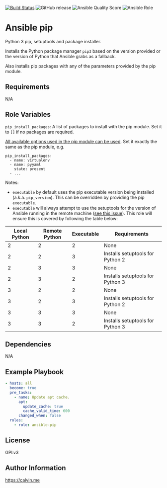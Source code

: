 [![Build Status](https://travis-ci.com/calvinbui/ansible-pip.svg?branch=master)](https://travis-ci.com/calvinbui/ansible-pip)
![GitHub release](https://img.shields.io/github/release/calvinbui/ansible-pip.svg)
![Ansible Quality Score](https://img.shields.io/ansible/quality/35859.svg)
![Ansible Role](https://img.shields.io/ansible/role/d/35859.svg)

# Ansible pip

Python 3 pip, setuptools and package installer.

Installs the Python package manager `pip3` based on the version provided or the version of Python that Ansible grabs as a fallback.

Also installs pip packages with any of the parameters provided by the pip module.

## Requirements

N/A

## Role Variables

`pip_install_packages`: A list of packages to install with the pip module.  Set it to `[]` if no packages are required.

[All available options used in the pip module can be used](https://docs.ansible.com/ansible/2.7/modules/pip_module.html). Set it exactly the same as the pip module, e.g.

```
pip_install_packages:
  - name: virtualenv
  - name: pyyaml
    state: present
  - ...
```

Notes:
- `executable` by default uses the pip executable version being installed (a.k.a. `pip_version`). This can be overridden by providing the pip `executable`.
- `executable` will always attempt to use the setuptools for the version of Ansible running in the remote machine ([see this issue](https://github.com/ansible/ansible/issues/47361#issuecomment-431705748)). This role will ensure this is covered by following the table below:

| Local Python | Remote Python | Executable | Requirements                     |
|--------------|---------------|------------|----------------------------------|
| 2            | 2             | 2          | None                             |
| 2            | 2             | 3          | Installs setuptools for Python 2 |
| 2            | 3             | 3          | None                             |
| 2            | 3             | 2          | Installs setuptools for Python 3 |
| 3            | 2             | 2          | None                             |
| 3            | 2             | 3          | Installs setuptools for Python 2 |
| 3            | 3             | 3          | None                             |
| 3            | 3             | 2          | Installs setuptools for Python 3 |

## Dependencies

N/A

## Example Playbook


```yaml
- hosts: all
  become: true
  pre_tasks:
    - name: Update apt cache.
      apt:
        update_cache: true
        cache_valid_time: 600
      changed_when: false
  roles:
    - role: ansible-pip
```

## License

GPLv3

## Author Information

https://calvin.me
